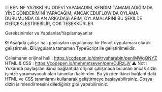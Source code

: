 ❕❕❕
BEN NE YAZIKKİ BU ÖDEVİ YAPAMADIM, 
KENDİM TAMAMLADIĞIMDA YİNE GÖNDERİMİNİ YAPACAĞIM, 
ANCAK EDUFLOW'DA OYLAMA DURUMUNDA OLAN ARKADAŞLARIM, 
OYLAMALARINI BU ŞEKİLDE GERÇEKLEŞTİREBİLİR, 
ÇOK TEŞEKKÜRLER.


Gereksinimler ve Yapılanlar/Yapılamayanlar


❎ Aşağıda çalışır hali paylaşılan uygulamayı bir React uygulaması olarak geliştirmek.
❎ Uygulama tamamen TypeScript ile geliştirilmelidir.

Çalışmanın orijinal hali : https://codepen.io/dmitrysharabin/pen/MWgQNYZ
HTML & CSS : https://codepen.io/mehmetseven/pen/OJRzLjV
⚠ Not : Yukarıda paylaşılan ikinci bağlantıda orijinal çalışmada bulunan ancak sizin işinize yaramayacak olan tanımları kaldırdım. Bu yüzden ikinci bağlantıdaki HTML ve CSS tanımlarını kullanarak geliştirmeye başlayabilirsiniz. Dosya dizin isimlendirmesini dilediğiniz gibi yapabilirsiniz.
